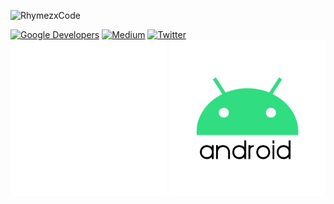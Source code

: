 
<p align="center">
<p align="left" align="center"><img src="https://komarev.com/ghpvc/?username=RhymezxCode&label=Profile%20views&color=486EDF&style=flat" alt="RhymezxCode" /></p>
<a href="https://devlibrary.withgoogle.com/authors/rhymezxcode"><img alt="Google Developers" src="https://rhymezxcode.github.io/rhymezxcode/badges/google-devlib.svg"></a>
<a href="https://rhymezxcode.medium.com/"><img alt="Medium" src="https://rhymezxcode.github.io/rhymezxcode/badges/Story-Medium.svg"/></a>
<a href="https://twitter.com/rhymezx_code"><img alt="Twitter" src="https://rhymezxcode.github.io/rhymezxcode/badges/twitter.svg"/></a><br/>
<a href="https://github.com/rhymezxcode"><img src="https://github.com/RhymezxCode/rhymezxcode/blob/master/android.gif" width="250" height="250"/></a>
<a href="https://github.com/rhymezxcode"><img src="https://github.com/RhymezxCode/rhymezxcode/blob/master/android-logo.gif" width="250" height="250"/></a>




